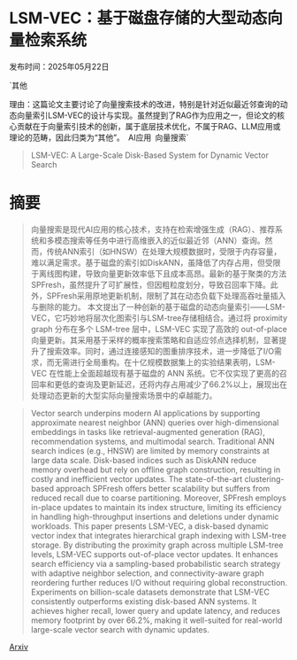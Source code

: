 # LSM-VEC：基于磁盘存储的大型动态向量检索系统

发布时间：2025年05月22日

`其他

理由：这篇论文主要讨论了向量搜索技术的改进，特别是针对近似最近邻查询的动态向量索引LSM-VEC的设计与实现。虽然提到了RAG作为应用之一，但论文的核心贡献在于向量索引技术的创新，属于底层技术优化，不属于RAG、LLM应用或理论的范畴，因此归类为“其他”。` `AI应用` `向量搜索`

> LSM-VEC: A Large-Scale Disk-Based System for Dynamic Vector Search

# 摘要

> 向量搜索是现代AI应用的核心技术，支持在检索增强生成（RAG）、推荐系统和多模态搜索等任务中进行高维嵌入的近似最近邻（ANN）查询。然而，传统ANN索引（如HNSW）在处理大规模数据时，受限于内存容量，难以满足需求。基于磁盘的索引如DiskANN，虽降低了内存占用，但受限于离线图构建，导致向量更新效率低下且成本高昂。最新的基于聚类的方法SPFresh，虽然提升了可扩展性，但因粗粒度划分，导致召回率下降。此外，SPFresh采用原地更新机制，限制了其在动态负载下处理高吞吐量插入与删除的能力。
    本文提出了一种创新的基于磁盘的动态向量索引——LSM-VEC，它巧妙地将层次化图索引与LSM-tree存储相结合。通过将 proximity graph 分布在多个 LSM-tree 层中，LSM-VEC 实现了高效的 out-of-place 向量更新。其采用基于采样的概率搜索策略和自适应邻点选择机制，显著提升了搜索效率。同时，通过连接感知的图重排序技术，进一步降低了I/O需求，而无需进行全局重构。在十亿规模数据集上的实验结果表明，LSM-VEC 在性能上全面超越现有基于磁盘的 ANN 系统。它不仅实现了更高的召回率和更低的查询及更新延迟，还将内存占用减少了66.2%以上，展现出在处理动态更新的大型实际向量搜索场景中的卓越能力。

> Vector search underpins modern AI applications by supporting approximate nearest neighbor (ANN) queries over high-dimensional embeddings in tasks like retrieval-augmented generation (RAG), recommendation systems, and multimodal search. Traditional ANN search indices (e.g., HNSW) are limited by memory constraints at large data scale. Disk-based indices such as DiskANN reduce memory overhead but rely on offline graph construction, resulting in costly and inefficient vector updates. The state-of-the-art clustering-based approach SPFresh offers better scalability but suffers from reduced recall due to coarse partitioning. Moreover, SPFresh employs in-place updates to maintain its index structure, limiting its efficiency in handling high-throughput insertions and deletions under dynamic workloads.
  This paper presents LSM-VEC, a disk-based dynamic vector index that integrates hierarchical graph indexing with LSM-tree storage. By distributing the proximity graph across multiple LSM-tree levels, LSM-VEC supports out-of-place vector updates. It enhances search efficiency via a sampling-based probabilistic search strategy with adaptive neighbor selection, and connectivity-aware graph reordering further reduces I/O without requiring global reconstruction. Experiments on billion-scale datasets demonstrate that LSM-VEC consistently outperforms existing disk-based ANN systems. It achieves higher recall, lower query and update latency, and reduces memory footprint by over 66.2%, making it well-suited for real-world large-scale vector search with dynamic updates.

[Arxiv](https://arxiv.org/abs/2505.17152)
